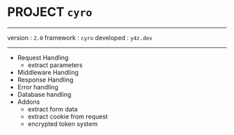 # PROJECT `cyro`

---

version : `2.0`
framework : `cyro`
developed : `y4z.dev`

---

- Request Handling
  - extract parameters
- Middleware Handling
- Response Handling
- Error handling
- Database handling
- Addons
  - extract form data
  - extract cookie from request
  - encrypted token system
